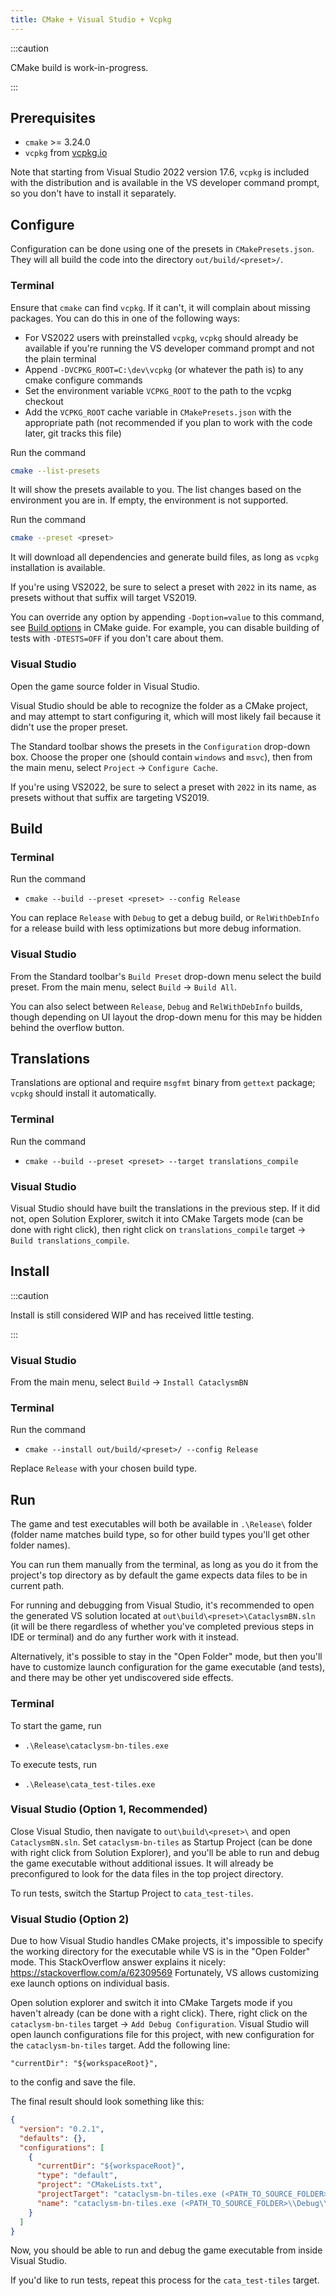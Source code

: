 ```yaml
---
title: CMake + Visual Studio + Vcpkg
---
```


:::caution

CMake build is work-in-progress.

:::

## Prerequisites

- `cmake` >= 3.24.0
- `vcpkg` from [vcpkg.io](https://vcpkg.io/en/getting-started.html)

Note that starting from Visual Studio 2022 version 17.6, `vcpkg` is included with the distribution
and is available in the VS developer command prompt, so you don't have to install it separately.

## Configure

Configuration can be done using one of the presets in `CMakePresets.json`. They will all build the
code into the directory `out/build/<preset>/`.

### Terminal

Ensure that `cmake` can find `vcpkg`. If it can't, it will complain about missing packages. You can
do this in one of the following ways:

- For VS2022 users with preinstalled `vcpkg`, `vcpkg` should already be available if you're running
  the VS developer command prompt and not the plain terminal
- Append `-DVCPKG_ROOT=C:\dev\vcpkg` (or whatever the path is) to any cmake configure commands
- Set the environment variable `VCPKG_ROOT` to the path to the vcpkg checkout
- Add the `VCPKG_ROOT` cache variable in `CMakePresets.json` with the appropriate path (not
  recommended if you plan to work with the code later, git tracks this file)

Run the command

```sh
cmake --list-presets
```

It will show the presets available to you. The list changes based on the environment you are in. If
empty, the environment is not supported.

Run the command

```sh
cmake --preset <preset>
```

It will download all dependencies and generate build files, as long as `vcpkg` installation is
available.

If you're using VS2022, be sure to select a preset with `2022` in its name, as presets without that
suffix will target VS2019.

You can override any option by appending `-Doption=value` to this command, see
[Build options](./cmake.md/#build-options) in CMake guide. For example, you can disable building of
tests with `-DTESTS=OFF` if you don't care about them.

### Visual Studio

Open the game source folder in Visual Studio.

Visual Studio should be able to recognize the folder as a CMake project, and may attempt to start
configuring it, which will most likely fail because it didn't use the proper preset.

The Standard toolbar shows the presets in the `Configuration` drop-down box. Choose the proper one
(should contain `windows` and `msvc`), then from the main menu, select `Project` ->
`Configure Cache`.

If you're using VS2022, be sure to select a preset with `2022` in its name, as presets without that
suffix are targeting VS2019.

## Build

### Terminal

Run the command

- `cmake --build --preset <preset> --config Release`

You can replace `Release` with `Debug` to get a debug build, or `RelWithDebInfo` for a release build
with less optimizations but more debug information.

### Visual Studio

From the Standard toolbar's `Build Preset` drop-down menu select the build preset. From the main
menu, select `Build` -> `Build All`.

You can also select between `Release`, `Debug` and `RelWithDebInfo` builds, though depending on UI
layout the drop-down menu for this may be hidden behind the overflow button.

## Translations

Translations are optional and require `msgfmt` binary from `gettext` package; `vcpkg` should install
it automatically.

### Terminal

Run the command

- `cmake --build --preset <preset> --target translations_compile`

### Visual Studio

Visual Studio should have built the translations in the previous step. If it did not, open Solution
Explorer, switch it into CMake Targets mode (can be done with right click), then right click on
`translations_compile` target -> `Build translations_compile`.

## Install

:::caution

Install is still considered WIP and has received little testing.

:::

### Visual Studio

From the main menu, select `Build` -> `Install CataclysmBN`

### Terminal

Run the command

- `cmake --install out/build/<preset>/ --config Release`

Replace `Release` with your chosen build type.

## Run

The game and test executables will both be available in `.\Release\` folder (folder name matches
build type, so for other build types you'll get other folder names).

You can run them manually from the terminal, as long as you do it from the project's top directory
as by default the game expects data files to be in current path.

For running and debugging from Visual Studio, it's recommended to open the generated VS solution
located at `out\build\<preset>\CataclysmBN.sln` (it will be there regardless of whether you've
completed previous steps in IDE or terminal) and do any further work with it instead.

Alternatively, it's possible to stay in the "Open Folder" mode, but then you'll have to customize
launch configuration for the game executable (and tests), and there may be other yet undiscovered
side effects.

### Terminal

To start the game, run

- `.\Release\cataclysm-bn-tiles.exe`

To execute tests, run

- `.\Release\cata_test-tiles.exe`

### Visual Studio (Option 1, Recommended)

Close Visual Studio, then navigate to `out\build\<preset>\` and open `CataclysmBN.sln`. Set
`cataclysm-bn-tiles` as Startup Project (can be done with right click from Solution Explorer), and
you'll be able to run and debug the game executable without additional issues. It will already be
preconfigured to look for the data files in the top project directory.

To run tests, switch the Startup Project to `cata_test-tiles`.

### Visual Studio (Option 2)

Due to how Visual Studio handles CMake projects, it's impossible to specify the working directory
for the executable while VS is in the "Open Folder" mode. This StackOverflow answer explains it
nicely: https://stackoverflow.com/a/62309569 Fortunately, VS allows customizing exe launch options
on individual basis.

Open solution explorer and switch it into CMake Targets mode if you haven't already (can be done
with a right click). There, right click on the `cataclysm-bn-tiles` target ->
`Add Debug Configuration`. Visual Studio will open launch configurations file for this project, with
new configuration for the `cataclysm-bn-tiles` target. Add the following line:

```
"currentDir": "${workspaceRoot}",
```

to the config and save the file.

The final result should look something like this:

```json
{
  "version": "0.2.1",
  "defaults": {},
  "configurations": [
    {
      "currentDir": "${workspaceRoot}",
      "type": "default",
      "project": "CMakeLists.txt",
      "projectTarget": "cataclysm-bn-tiles.exe (<PATH_TO_SOURCE_FOLDER>\\Debug\\cataclysm-bn-tiles.exe)",
      "name": "cataclysm-bn-tiles.exe (<PATH_TO_SOURCE_FOLDER>\\Debug\\cataclysm-bn-tiles.exe)"
    }
  ]
}
```

Now, you should be able to run and debug the game executable from inside Visual Studio.

If you'd like to run tests, repeat this process for the `cata_test-tiles` target.
